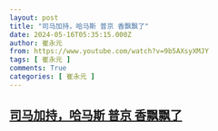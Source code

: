 ```yaml
---
layout: post
title: "司马加持，哈马斯 普京 香飘飘了"
date: 2024-05-16T05:35:15.000Z
author: 崔永元
from: https://www.youtube.com/watch?v=9b5AXsyXMJY
tags: [ 崔永元 ]
comments: True
categories: [ 崔永元 ]
---
```

<!--1715837715000-->
[司马加持，哈马斯 普京 香飘飘了](https://www.youtube.com/watch?v=9b5AXsyXMJY)
------

<div>

</div>

